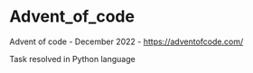 # Advent_of_code
Advent of code - December 2022 - https://adventofcode.com/

Task resolved in Python language
